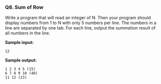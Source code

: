 ### Q8. Sum of Row

Write a program that will read an integer of N. Then your program should display numbers from 1 to N with only 5 numbers per line. The numbers in a line are separated by one tab. For each line, output the summation result of all numbers in the line.

**Sample input:**

```
12
```

**Sample output:**

```
1 2 3 4 5 (15)
6 7 8 9 10 (40)
11 12 (23)
```

